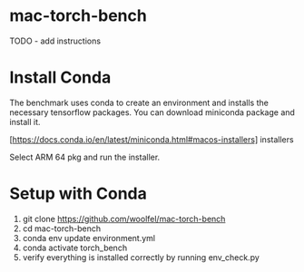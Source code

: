 # mac-torch-bench

TODO - add instructions

# Install Conda

The benchmark uses conda to create an environment and installs the necessary tensorflow packages. You can download miniconda package and install it.

[https://docs.conda.io/en/latest/miniconda.html#macos-installers] installers

Select ARM 64 pkg and run the installer.

# Setup with Conda

1. git clone https://github.com/woolfel/mac-torch-bench
2. cd mac-torch-bench
3. conda env update environment.yml
4. conda activate torch_bench
5. verify everything is installed correctly by running env_check.py